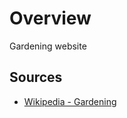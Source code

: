 # Overview

Gardening website

## Sources
- [Wikipedia - Gardening](https://en.wikipedia.org/wiki/Gardening)